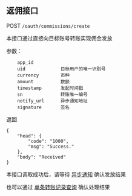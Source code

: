 ## 返佣接口

POST `/oauth/commissions/create`

本接口通过直接向目标账号转账实现佣金发放

参数：

```
	app_id      
	uid         	目标用户的唯一识别号
	currency    	币种
	amount      	数额
	timestamp   	发起时间戳
	sn          	转账唯一编号
	notify_url  	异步通知地址
	signature		签名
```

返回
```
{
    "head": {
        "code": "1000",
        "msg": "Success."
    },
    "body": "Received"
}
```

本接口调取成功后，请等待 [异步通知](https://github.com/rfinex/open-docs/blob/master/oauth/转账接口/异步通知.md) 确认发放结果

也可以通过 [单条转账记录查询](https://github.com/rfinex/open-docs/blob/master/oauth/转账接口/单条转账记录查询.md) 确认处理结果